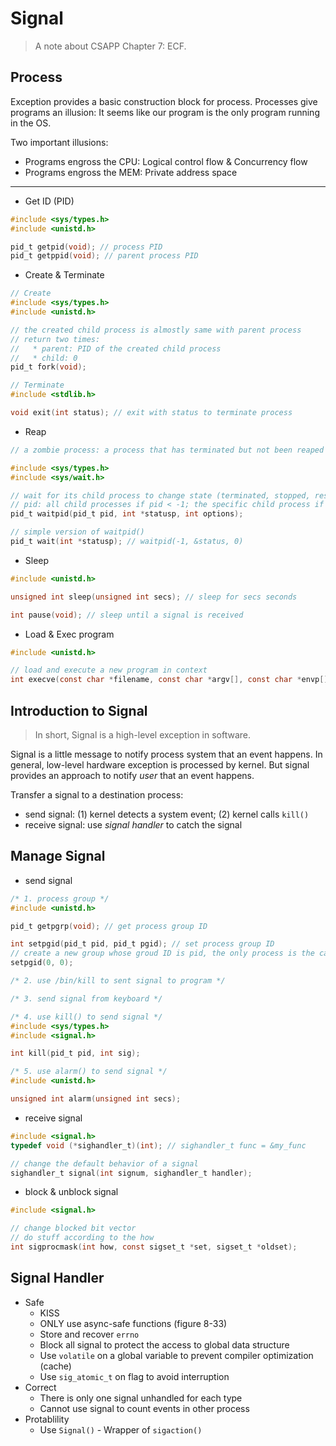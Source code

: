 # Signal

> A note about CSAPP Chapter 7: ECF.

## Process

Exception provides a basic construction block for process. Processes give
programs an illusion: It seems like our program is the only program running in
the OS.

Two important illusions:
* Programs engross the CPU: Logical control flow & Concurrency flow
* Programs engross the MEM: Private address space

---

* Get ID (PID)
```c
#include <sys/types.h>
#include <unistd.h>

pid_t getpid(void); // process PID
pid_t getppid(void); // parent process PID
```

* Create & Terminate
```c
// Create
#include <sys/types.h>
#include <unistd.h>

// the created child process is almostly same with parent process
// return two times:
//   * parent: PID of the created child process
//   * child: 0
pid_t fork(void);

// Terminate
#include <stdlib.h>

void exit(int status); // exit with status to terminate process
```

* Reap
```c
// a zombie process: a process that has terminated but not been reaped

#include <sys/types.h>
#include <sys/wait.h>

// wait for its child process to change state (terminated, stopped, resumed)
// pid: all child processes if pid < -1; the specific child process if pid > 0
pid_t waitpid(pid_t pid, int *statusp, int options);

// simple version of waitpid()
pid_t wait(int *statusp); // waitpid(-1, &status, 0)
```

* Sleep
```c
#include <unistd.h>

unsigned int sleep(unsigned int secs); // sleep for secs seconds

int pause(void); // sleep until a signal is received
```

* Load & Exec program
```c
#include <unistd.h>

// load and execute a new program in context
int execve(const char *filename, const char *argv[], const char *envp[]);
```

## Introduction to Signal

> In short, Signal is a high-level exception in software.

Signal is a little message to notify process system that an event happens. In
general, low-level hardware exception is processed by kernel. But signal
provides an approach to notify *user* that an event happens.

Transfer a signal to a destination process:
* send signal: (1) kernel detects a system event; (2) kernel calls `kill()`
* receive signal: use *signal handler* to catch the signal

## Manage Signal

* send signal
```c
/* 1. process group */
#include <unistd.h>

pid_t getpgrp(void); // get process group ID

int setpgid(pid_t pid, pid_t pgid); // set process group ID
// create a new group whose groud ID is pid, the only process is the caller process
setpgid(0, 0);

/* 2. use /bin/kill to sent signal to program */

/* 3. send signal from keyboard */

/* 4. use kill() to send signal */
#include <sys/types.h>
#include <signal.h>

int kill(pid_t pid, int sig);

/* 5. use alarm() to send signal */
#include <unistd.h>

unsigned int alarm(unsigned int secs);

```

* receive signal
```c
#include <signal.h>
typedef void (*sighandler_t)(int); // sighandler_t func = &my_func

// change the default behavior of a signal
sighandler_t signal(int signum, sighandler_t handler);
```

* block & unblock signal
```c
#include <signal.h>

// change blocked bit vector
// do stuff according to the how
int sigprocmask(int how, const sigset_t *set, sigset_t *oldset);
```

## Signal Handler

* Safe
    * KISS
    * ONLY use async-safe functions (figure 8-33)
    * Store and recover `errno`
    * Block all signal to protect the access to global data structure
    * Use `volatile` on a global variable to prevent compiler optimization (cache)
    * Use `sig_atomic_t` on flag to avoid interruption
* Correct
    * There is only one signal unhandled for each type
    * Cannot use signal to count events in other process
* Protablility
    * Use `Signal()` - Wrapper of `sigaction()`
